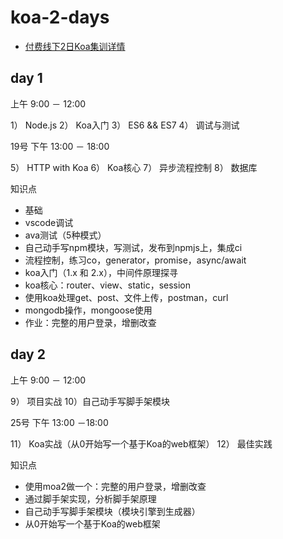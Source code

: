 # koa-2-days

- [付费线下2日Koa集训详情](detail.md)


## day 1

上午 9:00 － 12:00

1） Node.js
2） Koa入门
3） ES6 && ES7
4） 调试与测试

19号 下午 13:00 － 18:00

5） HTTP with Koa
6） Koa核心
7） 异步流程控制
8） 数据库

知识点

- 基础
- vscode调试
- ava测试（5种模式）
- 自己动手写npm模块，写测试，发布到npmjs上，集成ci
- 流程控制，练习co，generator，promise，async/await
- koa入门（1.x 和 2.x），中间件原理探寻
- koa核心：router、view、static，session
- 使用koa处理get、post、文件上传，postman，curl
- mongodb操作，mongoose使用
- 作业：完整的用户登录，增删改查

## day 2

上午 9:00 － 12:00

9） 项目实战
10）自己动手写脚手架模块

25号 下午 13:00 －18:00

11） Koa实战（从0开始写一个基于Koa的web框架）
12） 最佳实践

知识点

- 使用moa2做一个：完整的用户登录，增删改查
- 通过脚手架实现，分析脚手架原理
- 自己动手写脚手架模块（模块引擎到生成器）
- 从0开始写一个基于Koa的web框架
